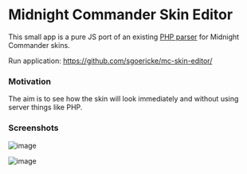 # Midnight Commander Skin Editor

This small app is a pure JS port of an existing [PHP parser](https://midnight-commander.org/nopaste/skin_parser/) for Midnight Commander skins.

Run application: https://github.com/sgoericke/mc-skin-editor/

### Motivation
The aim is to see how the skin will look immediately and without using server things like PHP. 

### Screenshots

![image](https://user-images.githubusercontent.com/3162688/189383699-bb299df6-111f-4119-ab83-f94170f5d6c7.png)

![image](https://user-images.githubusercontent.com/3162688/189383945-1aca050d-f904-43ba-bf5b-22f131e4060b.png)
